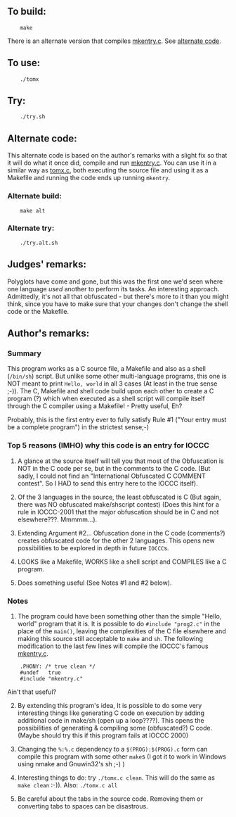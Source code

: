## To build:

``` <!---sh-->
    make
```

There is an alternate version that compiles [mkentry.c](mkentry.c). See
[alternate code](#alternate-code).


## To use:

``` <!---sh-->
    ./tomx
```


## Try:

``` <!---sh-->
    ./try.sh
```


## Alternate code:

This alternate code is based on the author's remarks with a slight fix so that
it will do what it once did, compile and run [mkentry.c](%%REPO_URL%%/2000/tomx/mkentry.c). You can use
it in a similar way as [tomx.c](%%REPO_URL%%/2000/tomx/tomx.c), both executing the source file and
using it as a Makefile and running the code ends up running `mkentry`.


### Alternate build:

``` <!---sh-->
    make alt
```


### Alternate try:

``` <!---sh-->
    ./try.alt.sh
```


## Judges' remarks:

Polyglots have come and gone, but this was the first one we'd seen
where one language *used* another to perform its tasks.  An interesting
approach.  Admittedly, it's not all that obfuscated - but there's more
to it than you might think, since you have to make sure that your
changes don't change the shell code or the Makefile.


## Author's remarks:

### Summary

This program works as a C source file, a Makefile and also as a shell
(`/bin/sh`) script. But unlike some other multi-language programs, this one is
NOT meant to print `Hello, world` in all 3 cases (At least in the true sense
;-)). The C, Makefile and shell code build upon each other to create a C program (?)
which when executed as a shell script will compile itself through the C compiler
using a Makefile! - Pretty useful, Eh?

Probably, this is the first entry ever to fully satisfy Rule #1 ("Your entry
must be a complete program") in the strictest sense;-)


### Top 5 reasons (IMHO) why this code is an entry for IOCCC

1. A glance at the source itself will tell you that most of the
Obfuscation is NOT in the C code per se, but in the comments
to the C code. (But sadly, I could not find an "International
Obfuscated C COMMENT contest". So I HAD to send this entry
here to the IOCCC itself).

2. Of the 3 languages in the source, the least obfuscated is
C (But again, there was NO obfuscated make/shscript contest)
(Does this hint for a rule in IOCCC-2001 that the major
obfuscation should be in C and not elsewhere???. Mmmmm...).

3. Extending Argument #2... Obfuscation done in the C code
(comments?) creates obfuscated code for the other 2 languages.
This opens new possibilities to be explored in depth in future
`IOCCC`s.

4. LOOKS like a Makefile, WORKS like a shell script and COMPILES
like a C program.

5. Does something useful (See Notes #1 and #2 below).


### Notes

1. The program could have been something other than the simple "Hello, world"
program that it is. It is possible to do `#include "prog2.c"` in the place of
the `main()`, leaving the complexities of the C file elsewhere and making this
source still acceptable to `make` and `sh`. The following modification to the
last few lines will compile the IOCCC's famous [mkentry.c](%%REPO_URL%%/2000/tomx/mkentry.c).

```
    .PHONY: /* true clean */
    #undef   true
    #include "mkentry.c"
```

Ain't that useful?

2. By extending this program's idea, It is possible to do some
very interesting things like generating C code on execution
by adding additional code in  make/sh (open up a loop????).
This opens the possibilities of generating & compiling some
(obfuscated?) C code. (Maybe should try this if this program
fails at IOCCC 2000)

3. Changing the `%:%.c` dependency to a `$(PROG):$(PROG).c` form
can compile this program with some other `make`s (I got it to
work in Windows using nmake and Gnuwin32's sh ;-) )

4. Interesting things to do: try `./tomx.c clean`. This will
do the same as `make clean` :-)). Also: `./tomx.c all`

5. Be careful about the tabs in the source code. Removing them
or converting tabs to spaces can be disastrous.


<!--

    Copyright © 1984-2024 by Landon Curt Noll. All Rights Reserved.

    You are free to share and adapt this file under the terms of this license:

	Creative Commons Attribution-ShareAlike 4.0 International (CC BY-SA 4.0)

    For more information, see:

	https://creativecommons.org/licenses/by-sa/4.0/

-->
